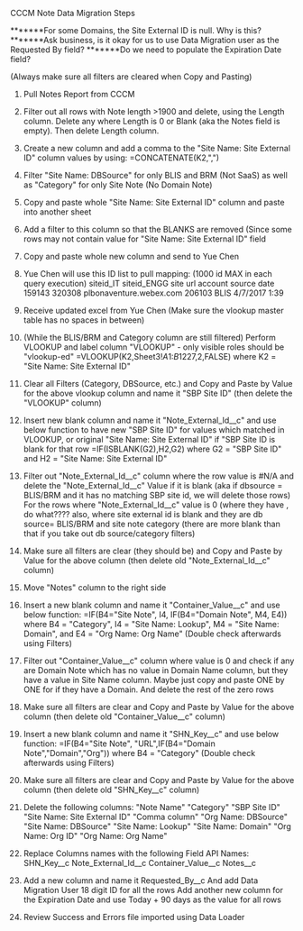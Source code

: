 CCCM Note Data Migration Steps

*******For some Domains, the Site External ID is null. Why is this?
*******Ask business, is it okay for us to use Data Migration user as the Requested By field?
*******Do we need to populate the Expiration Date field?



(Always make sure all filters are cleared when Copy and Pasting)
1. Pull Notes Report from CCCM

2. Filter out all rows with Note length >1900 and delete, using the Length column.
	Delete any where Length is 0 or Blank (aka the Notes field is empty).
		Then delete Length column.

3. Create a new column and add a comma to the "Site Name: Site External ID" column values by using:
	=CONCATENATE(K2,",")
	
4. Filter "Site Name: DBSource" for only BLIS and BRM (Not SaaS) as well as "Category" for only Site Note (No Domain Note)

5. Copy and paste whole "Site Name: Site External ID" column and paste into another sheet

6. Add a filter to this column so that the BLANKS are removed (Since some rows may not contain value for "Site Name: Site External ID" field

7. Copy and paste whole new column and send to Yue Chen

8. Yue Chen will use this ID list to pull mapping:
	(1000 id MAX in each query execution)
		siteid_IT	siteid_ENGG	  site url					account	  source  date
		159143		320308		  plbonaventure.webex.com	206103	  BLIS	  4/7/2017 1:39

9. Receive updated excel from Yue Chen (Make sure the vlookup master table has no spaces in between)

10. (While the BLIS/BRM and Category column are still filtered) Perform VLOOKUP and label column "VLOOKUP" - only visible roles should be "vlookup-ed"
		=VLOOKUP(K2,Sheet3!$A$1:$B$1227,2,FALSE) where K2 = "Site Name: Site External ID"
		
11. Clear all Filters (Category, DBSource, etc.) and Copy and Paste by Value for the above vlookup column and name it "SBP Site ID" (then delete the "VLOOKUP" column)

12. Insert new blank column and name it "Note_External_Id__c" and use below function to have new "SBP Site ID" for values which matched in VLOOKUP,
	or original "Site Name: Site External ID" if "SBP Site ID  is blank for that row
		=IF(ISBLANK(G2),H2,G2) where G2 = "SBP Site ID" and H2 = "Site Name: Site External ID"

13. Filter out "Note_External_Id__c" column where the row value is #N/A and delete the "Note_External_Id__c" Value if it is blank
		(aka if dbsource = BLIS/BRM and it has no matching SBP site id, we will delete those rows)
			For the rows where "Note_External_Id__c" value is 0 (where they have , do what????
		also, where site external id is blank and they are db source= BLIS/BRM and site note category (there are more blank than that if you take out db source/category filters)
		
		
14. Make sure all filters are clear (they should be) and Copy and Paste by Value for the above column (then delete old "Note_External_Id__c" column)

15. Move "Notes" column to the right side

16. Insert a new blank column and name it "Container_Value__c" and use below function:
		=IF(B4="Site Note", I4, IF(B4="Domain Note", M4, E4)) where B4 = "Category", I4 = "Site Name: Lookup", M4 = "Site Name: Domain", and E4 = "Org Name: Org Name"
			(Double check afterwards using Filters)

17. Filter out "Container_Value__c" column where value is 0 and check if any are Domain Note which has no value in Domain Name column, but they have a value in Site Name column.
	Maybe just copy and paste ONE by ONE for if they have a Domain. And delete the rest of the zero rows

18. Make sure all filters are clear and Copy and Paste by Value for the above column (then delete old "Container_Value__c" column)

19. Insert a new blank column and name it "SHN_Key__c" and use below function:
		=IF(B4="Site Note", "URL",IF(B4="Domain Note","Domain","Org")) where B4 = "Category"
			(Double check afterwards using Filters)

20. Make sure all filters are clear and Copy and Paste by Value for the above column (then delete old "SHN_Key__c" column)

21. Delete the following columns:
		"Note Name"
		"Category"
		"SBP Site ID"
		"Site Name: Site External ID"
		"Comma column"
		"Org Name: DBSource"
		"Site Name: DBSource"
		"Site Name: Lookup"
		"Site Name: Domain"
		"Org Name: Org ID"
		"Org Name: Org Name"

22. Replace Columns names with the following Field API Names: 
		SHN_Key__c
		Note_External_Id__c
		Container_Value__c
		Notes__c

23. Add a new column and name it Requested_By__c
	And add Data Migration User 18 digit ID for all the rows
	Add another new column for the Expiration Date and use Today + 90 days as the value for all rows

24. Review Success and Errors file imported using Data Loader
#

	
	
	
